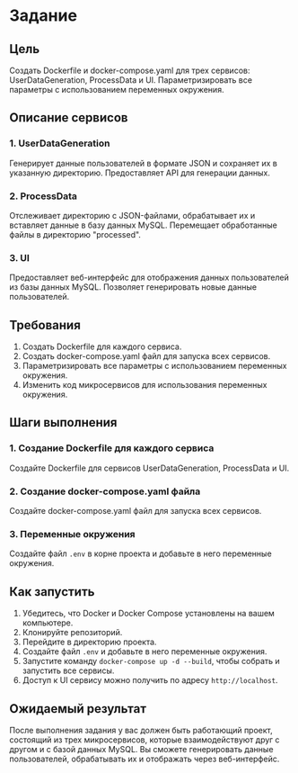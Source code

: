 # Задание

## Цель

Создать Dockerfile и docker-compose.yaml для трех сервисов: UserDataGeneration, ProcessData и UI. Параметризировать все параметры с использованием переменных окружения.

## Описание сервисов

### 1. UserDataGeneration

Генерирует данные пользователей в формате JSON и сохраняет их в указанную директорию. Предоставляет API для генерации данных.

### 2. ProcessData

Отслеживает директорию с JSON-файлами, обрабатывает их и вставляет данные в базу данных MySQL. Перемещает обработанные файлы в директорию "processed".

### 3. UI

Предоставляет веб-интерфейс для отображения данных пользователей из базы данных MySQL. Позволяет генерировать новые данные пользователей.

## Требования

1. Создать Dockerfile для каждого сервиса.
2. Создать docker-compose.yaml файл для запуска всех сервисов.
3. Параметризировать все параметры с использованием переменных окружения.
4. Изменить код микросервисов для использования переменных окружения.

## Шаги выполнения

### 1. Создание Dockerfile для каждого сервиса

Создайте Dockerfile для сервисов UserDataGeneration, ProcessData и UI.

### 2. Создание docker-compose.yaml файла

Создайте docker-compose.yaml файл для запуска всех сервисов.

### 3. Переменные окружения

Создайте файл `.env` в корне проекта и добавьте в него переменные окружения.

## Как запустить

1. Убедитесь, что Docker и Docker Compose установлены на вашем компьютере.
2. Клонируйте репозиторий.
3. Перейдите в директорию проекта.
4. Создайте файл `.env` и добавьте в него переменные окружения.
5. Запустите команду `docker-compose up -d --build`, чтобы собрать и запустить все сервисы.
6. Доступ к UI сервису можно получить по адресу `http://localhost`.

## Ожидаемый результат

После выполнения задания у вас должен быть работающий проект, состоящий из трех микросервисов, которые взаимодействуют друг с другом и с базой данных MySQL. Вы сможете генерировать данные пользователей, обрабатывать их и отображать через веб-интерфейс.
